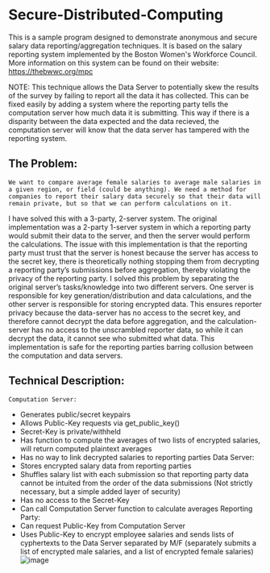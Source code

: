 # Secure-Distributed-Computing

This is a sample program designed to demonstrate anonymous and secure salary data reporting/aggregation techniques. It is based on the salary reporting system implemented by the
Boston Women's Workforce Council. More information on this system can be found on their website: https://thebwwc.org/mpc

NOTE: This technique allows the Data Server to potentially skew the results of the survey by failing to report all the data it has collected. This can be fixed easily by adding a system where the reporting party tells the computation server how much data it is submitting. This way if there is a disparity between the data expected and the data recieved, the computation server will know that the data server has tampered with the reporting system.

## The Problem:
	We want to compare average female salaries to average male salaries in a given region, or field (could be anything). We need a method for companies to report their salary data securely so that their data will remain private, but so that we can perform calculations on it.

I have solved this with a 3-party, 2-server system. The original implementation was a 2-party 1-server system in which a reporting party would submit their data to the server, and then the server would perform the calculations. The issue with this implementation is that the reporting party must trust that the server is honest because the server has access to the secret key, there is theoretically nothing stopping them from decrypting a reporting party’s submissions before aggregation, thereby violating the privacy of the reporting party. I solved this problem by separating the original server’s tasks/knowledge into two different servers. One server is responsible for key generation/distribution and data calculations, and the other server is responsible for storing encrypted data. This ensures reporter privacy because the data-server has no access to the secret key, and therefore cannot decrypt the data before aggregation, and the calculation-server has no access to the unscrambled reporter data, so while it can decrypt the data, it cannot see who submitted what data. This implementation is safe for the reporting parties barring collusion between the computation and data servers.

## Technical Description:
	Computation Server:
-	Generates public/secret keypairs
-	Allows Public-Key requests via get_public_key()
-	Secret-Key is private/withheld
-	Has function to compute the averages of two lists of encrypted salaries, will return computed plaintext averages
-	Has no way to link decrypted salaries to reporting parties
Data Server:
-	Stores encrypted salary data from reporting parties
-	Shuffles salary list with each submission so that reporting party data cannot be intuited from the order of the data submissions (Not strictly necessary, but a simple added layer of security)
-	Has no access to the Secret-Key
-	Can call Computation Server function to calculate averages
Reporting Party:
-	Can request Public-Key from Computation Server
-	Uses Public-Key to encrypt employee salaries and sends lists of cyphertexts to the Data Server separated by M/F (separately submits a list of encrypted male salaries, and a list of encrypted female salaries)
![image](https://github.com/adoughty16/Secure-Distributed-Computing/assets/112493361/2194724e-b484-490c-96e8-ba17bf856ac0)
